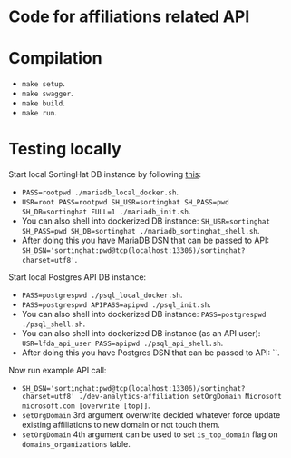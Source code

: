 # Code for affiliations related API

# Compilation

- `make setup`.
- `make swagger`.
- `make build`.
- `make run`.

# Testing locally

Start local SortingHat DB instance by following [this](https://github.com/LF-Engineering/dev-analytics-import-sh-json#usage):

- `PASS=rootpwd ./mariadb_local_docker.sh`.
- `USR=root PASS=rootpwd SH_USR=sortinghat SH_PASS=pwd SH_DB=sortinghat FULL=1 ./mariadb_init.sh`.
- You can also shell into dockerized DB instance: `SH_USR=sortinghat SH_PASS=pwd SH_DB=sortinghat ./mariadb_sortinghat_shell.sh`.
- After doing this you have MariaDB DSN that can be passed to API: `SH_DSN='sortinghat:pwd@tcp(localhost:13306)/sortinghat?charset=utf8'`.

Start local Postgres API DB instance:

- `PASS=postgrespwd ./psql_local_docker.sh`.
- `PASS=postgrespwd APIPASS=apipwd ./psql_init.sh`.
- You can also shell into dockerized DB instance: `PASS=postgrespwd ./psql_shell.sh`.
- You can also shell into dockerized DB instance (as an API user): `USR=lfda_api_user PASS=apipwd ./psql_api_shell.sh`.
- After doing this you have Postgres DSN that can be passed to API: ``.

Now run example API call:

- `SH_DSN='sortinghat:pwd@tcp(localhost:13306)/sortinghat?charset=utf8' ./dev-analytics-affiliation setOrgDomain Microsoft microsoft.com [overwrite [top]]`.
- `setOrgDomain` 3rd argument overwrite decided whatever force update existing affiliations to new domain or not touch them.
- `setOrgDomain` 4th argument can be used to set `is_top_domain` flag on `domains_organizations` table.
